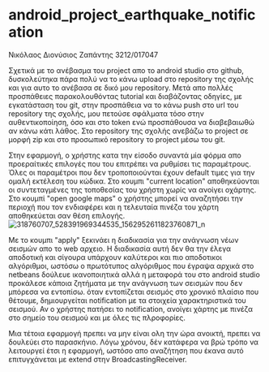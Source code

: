 # android_project_earthquake_notification

Νικόλαος Διονύσιος Ζαπάντης 3212/017047

Σχετικά με το ανέβασμα του project απο το android studio στο github, δυσκολεύτηκα πάρα πολύ να το κάνω upload στο repository της σχολής και για αυτο το ανέβασα σε δικό μου repository.
Μετά απο πολλές προσπάθειες παρακολουθόντας tutorial και διαβάζοντας οδηγίες, με εγκατάσταση του git, στην προσπάθεια να το κάνω push στο url του repository της σχολής, μου πετούσε σφάλματα τόσο στην
αυθεντικοποίηση, όσο και στο token ενώ προσπάθουσα να διαβεβαιωθώ αν κάνω κάτι λάθος. Στο repository της σχολής ανεβάζω το project σε μορφή zip και στο προσωπικό repository το
project μέσω του git.

Στην εφαρμογή, ο χρήστης κατα την είσοδο συναντά μία φόρμα απο προεραίτικές επιλογές που του επιτρέπει να ρυθμίσει τις παραμέτρους. Όλες οι παραμέτροι που δεν τροποποιούνται 
έχουν default τιμες για την ομαλή εκτέλεση του κώδικα. Στο κουμπι "current location" αποθηκεύονται οι συντεταγμένες της τοποθεσίας του χρήστη χωρίς να ανοίγει οχάρτης. Στο
κουμπί "open google maps" ο χρήστης μπορεί να αναζητήσει την περιοχή που τον ενδιαφέρει και η τελευταία πινέζα του χάρτη αποθηκεύεται σαν θέση επιλογής.
![318760707_528391969344535_1562952611823760871_n](https://user-images.githubusercontent.com/83024306/207443455-cfd82f3b-42c1-4fa2-90c9-200bf2ceb581.jpg)


Με το κουμπι "apply" ξεκινάει η διαδικασία για την ανάγνωση νέων σεισμών απο το web αρχειο. Η διαδικασία αυτή δεν θα την έλεγα αποδοτική και σίγουρα υπάρχουν καλύτεροι και 
πιο αποδοτικοι αλγόριθμοι, ωστόσω ο πρωτότυπος αλγόριθμος που έγραψα αρχικά στο netbeans δούλευε ικανοποιητικά αλλά η μεταφορά του στο android studio προκάλεσε κάποια ζητήματα με την
ανάγνωση των σεισμών που δεν μπόρεσα να εντοπίσω. όταν εντοπίζεται σεισμός στο χρονικό πλαίσιο που θέτουμε, δημιουργείται notification με τα στοιχεία χαρακτηριστικά του σεισμού.
Αν ο χρήστης πατήσει το notification, ανοίγει χάρτης με πινέζα στο σημείο του σεισμού και με όλες τις πλροφορίες.


Μια τέτοια εφαρμογή πρεπει να μην είναι ολη την ώρα ανοικτή, πρεπει να δουλεύει στο παρασκήνιο. Λόγω χρόνου, δέν κατάφερα να βρώ τρόπο να λειτουργεί έτσι η εφαρμογή,
ωστόσο απο αναζήτηση που έκανα αυτό επιτυγχάνεται με extend στην BroadcastingReceiver.  
